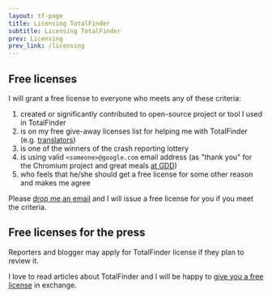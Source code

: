 ```yaml
---
layout: tf-page
title: Licensing TotalFinder
subtitle: Licensing TotalFinder
prev: Licensing
prev_link: /licensing
---
```


## Free licenses

I will grant a free license to everyone who meets any of these criteria:

1. created or significantly contributed to open-source project or tool I used in TotalFinder
2. is on my free give-away licenses list for helping me with TotalFinder (e.g. [translators](http://github.com/binaryage/totalfinder-i18n/contributors))
3. is one of the winners of the crash reporting lottery
4. is using valid `<someone>@google.com` email address (as "thank you" for the Chromium project and great meals [at GDD](http://www.google.com/events/developerday))
5. who feels that he/she should get a free license for some other reason and makes me agree

Please [drop me an email](mailto:antonin@binaryage.com) and I will issue a free license for you if you meet the criteria.

## Free licenses for the press

Reporters and blogger may apply for TotalFinder license if they plan to review it.

I love to read articles about TotalFinder and I will be happy to [give you a free license](mailto:antonin@binaryage.com) in exchange.